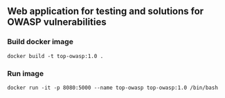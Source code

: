 ## Web application for testing and solutions for OWASP vulnerabilities

### Build docker image
```docker
docker build -t top-owasp:1.0 .
```

### Run image
```docker
docker run -it -p 8080:5000 --name top-owasp top-owasp:1.0 /bin/bash  
```